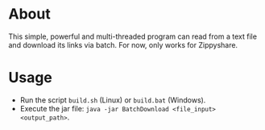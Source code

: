 # About

This simple, powerful and multi-threaded program can read from a text file and download its links via batch.
For now, only works for Zippyshare.

# Usage

- Run the script ```build.sh``` (Linux) or ```build.bat``` (Windows).
- Execute the jar file: ```java -jar BatchDownload <file_input> <output_path>```.


